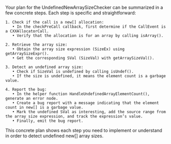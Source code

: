 Your plan for the UndefinedNewArraySizeChecker can be summarized in a few concrete steps. Each step is specific and straightforward:

```
1. Check if the call is a new[] allocation:
   • In the checkPreCall callback, first determine if the CallEvent is a CXXAllocatorCall.
   • Verify that the allocation is for an array by calling isArray().

2. Retrieve the array size:
   • Obtain the array size expression (SizeEx) using getArraySizeExpr().
   • Get the corresponding SVal (SizeVal) with getArraySizeVal().

3. Detect an undefined array size:
   • Check if SizeVal is undefined by calling isUndef().
   • If the size is undefined, it means the element count is a garbage value.

4. Report the bug:
   • In the helper function HandleUndefinedArrayElementCount(), generate an error node.
   • Create a bug report with a message indicating that the element count in new[] is a garbage value.
   • Mark the undefined SVal as interesting, add the source range from the array size expression, and track the expression’s value.
   • Finally, emit the bug report.
```

This concrete plan shows each step you need to implement or understand in order to detect undefined new[] array sizes.
